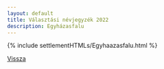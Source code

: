 ```yaml
---
layout: default
title: Választási névjegyzék 2022
description: Egyházasfalu
---
```


{% include settlementHTMLs/Egyhaazasfalu.html %}

[Vissza](../)